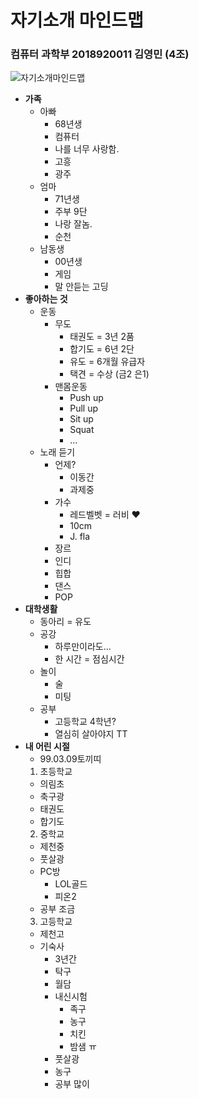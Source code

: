 # 자기소개 마인드맵
### 컴퓨터 과학부 2018920011 김영민 (4조)

![자기소개마인드맵](https://lh3.googleusercontent.com/ItFhVX3A7mfoEAMHdQAYGOniuip6xdlSGpNFnCmr5kzUezblR3qrTb0llwrxrcsOJjzYLM0sNoFf)

* **가족**
  * 아빠
    * 68년생
    * 컴퓨터
    * 나를 너무 사랑함.
    * 고흥
    * 광주
  * 엄마
    * 71년생
    * 주부 9단
    * 나랑 잘놈.
    * 순천
  * 남동생
    * 00년생
    * 게임
    * 말 안듣는 고딩
* **좋아하는 것**
  * 운동
    * 무도
      * 태권도
        = 3년 2품
      * 합기도
        = 6년 2단 
      * 유도
        = 6개월 유급자
      * 택견
        = 수상
          (금2 은1)
    * 맨몸운동
      * Push up
      * Pull up
      * Sit up
      * Squat
      * ...
  * 노래 듣기
    * 언제?
      * 이동간
      * 과제중
    * 가수
      * 레드벨벳
        = 러비 ♥
      * 10cm
      * J. fla
    * 장르
     * 인디
     * 힙합
     * 댄스
     * POP
* **대학생활**
  * 동아리
    = 유도
  * 공강
    * 하루만이라도...
    * 한 시간
      = 점심시간
  * 놀이
    * 술
    * 미팅
  * 공부
    * 고등학교 4학년?
    * 열심히 살아야지 TT
* **내 어린 시절**
  * 99.03.09토끼띠
  1. 초등학교
    * 의림초
    * 축구광
    * 태권도
    * 합기도
  2. 중학교
    * 제천중
    * 풋살광
    * PC방
      * LOL골드
      * 피온2
    * 공부 조금
  3. 고등학교
    * 제천고
    * 기숙사
      * 3년간
      * 탁구
      * 월담
      * 내신시험
        * 족구
        * 농구
        * 치킨
        * 밤샘 ㅠ
      * 풋살광
      * 농구
      * 공부 많이
    
